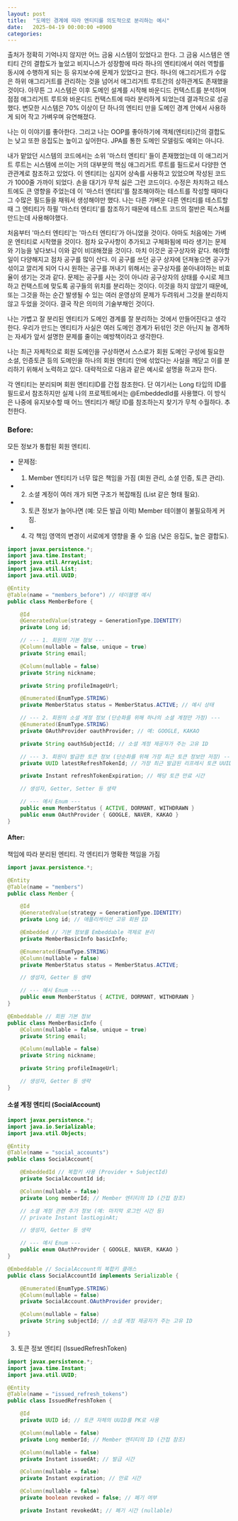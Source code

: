 ```yaml
---
layout: post
title:  "도메인 경계에 따라 엔티티를 의도적으로 분리하는 예시"
date:   2025-04-19 00:00:00 +0900
categories: 
---
```

출처가 정확히 기억나지 않지만 어느 금융 시스템이 있었다고 한다. 그 금융 시스템은 엔티티 간의 결합도가 높았고 비지니스가 성장함에 따라 하나의 엔티티에서 여러 역할를 동시에 수행하게 되는 등 유지보수에 문제가 있었다고 한다. 하나의 애그리거트가 수많은 하위 애그리거트를 관리하는 것을 넘어서 애그리거트 루트간의 상하관계도 존재했을 것이다. 아무튼 그 시스템은 이후 도메인 설계를 시작해 바운디드 컨텍스트를 분석하며 점점 애그리거트 루트와 바운디드 컨택스트에 따라 분리하게 되었는데 결과적으로 성공했다. 변모한 시스템은 70% 이상이 단 하나의 엔티티 만을 도메인 경계 안에서 사용하게 되어 작고 가벼우며 유연해졌다.

 나는 이 이야기를 좋아한다. 그리고 나는 OOP를 좋아하기에 객체(엔티티)간의 결합도는 낮고 또한 응집도는 높이고 싶어한다. JPA를 통한 도메인 모델링도 예외는 아니다. 
 
내가 맡았던 시스템의 코드에서는 소위 '마스터 엔티티' 들이 존재했었는데 이 애그리거트 루트는 시스템에 쓰이는 거의 대부분의 핵심 애그리거트 루트를 필드로서 다양한 연관관계로 참조하고 있었다. 이 엔티티는 심지어 상속를 사용하고 있었으며 작성된 코드가 1000줄 가까이 되었다. 손을 대기가 무척 싫은 그런 코드이다. 수정은 차치하고 테스트에도 큰 영향을 주었는데 이 '마스터 엔티티'를 참조해야하는 테스트를 작성할 때마다 그 수많은 필드들을 채워서 생성해야만 했다. 나는 다른 가벼운 다른 엔티티를 테스트할 때 그 엔티티가 하필 '마스터 엔티티'를 참조하기 때문에 테스트 코드의 절반은 픽스쳐를 만드는데 사용해야했다.

처음부터 '마스터 엔티티'는 '마스터 엔티티'가 아니었을 것이다. 아마도 처음에는 가벼운 엔티티로 시작했을 것이다. 점차 요구사항이 추가되고 구체화됨에 따라 생기는 문제와 기능을 넣다보니 이와 같이 비대해졌을 것이다. 마치 이것은 공구상자와 같다. 해야할 일이 다양해지고 점차 공구를 많이 산다. 이 공구를 쓰던 공구 상자에 던져놓으면 공구가 섞이고 깔리게 되어 다시 원하는 공구를 꺼내기 위해서는 공구상자를 쏟아내야하는 비효율이 생기는 것과 같다. 문제는 공구를 사는 것이 아니라 공구상자의 상태를 수시로 체크하고 컨택스트에 맞도록 공구들의 위치를 분리하는 것이다. 이것을 하지 않았기 때문에, 또는 그것을 하는 순간 발생될 수 있는 여러 운영상의 문제가 두려워서 그것을 분리하지 않고 두었을 것이다. 결국 작은 의미의 기술부채인 것이다.

나는 가볍고 잘 분리된 엔티티가 도메인 경계를 잘 분리하는 것에서 만들어진다고 생각한다. 우리가 만드는 엔티티가 사실은 여러 도메인 경계가 뒤섞인 것은 아닌지 늘 경계하는 자세가 앞서 설명한 문제를 줄이는 예방책이라고 생각한다.

나는 최근 자체적으로 회원 도메인을 구상하면서 스스로가 회원 도메인 구성에 필요한 소셜, 인증토큰 등의 도메인을 하나의 회원 엔티티 안에 섞었다는 사실을 깨닫고 이를 분리하기 위해서 노력하고 있다. 대략적으로 다음과 같은 예시로 설명을 하고자 한다.

각 엔티티는 분리되며 회원 엔티티ID를 간접 참조한다. 단 여기서는 Long 타입의 ID를 필드로서 참조하지만 실제 나의 프로젝트에서는 @EmbeddedId를 사용했다. 이 방식은 나중에 유지보수할 때 어느 엔티티가 해당 ID를 참조하는지 찾기가 무척 수월하다. 추천한다.



### Before:
모든 정보가 통합된 회원 엔티티.  
* 문제점:
* 1. Member 엔티티가 너무 많은 책임을 가짐 (회원 관리, 소셜 인증, 토큰 관리).
* 2. 소셜 계정이 여러 개가 되면 구조가 복잡해짐 (List<SocialInfo> 같은 형태 필요).
* 3. 토큰 정보가 늘어나면 (예: 모든 발급 이력) Member 테이블이 불필요하게 커짐.
* 4. 각 책임 영역의 변경이 서로에게 영향을 줄 수 있음 (낮은 응집도, 높은 결합도).
```java
import javax.persistence.*;
import java.time.Instant;
import java.util.ArrayList;
import java.util.List;
import java.util.UUID;

@Entity
@Table(name = "members_before") // 테이블명 예시
public class MemberBefore {

    @Id
    @GeneratedValue(strategy = GenerationType.IDENTITY)
    private Long id;

    // --- 1. 회원의 기본 정보 ---
    @Column(nullable = false, unique = true)
    private String email;

    @Column(nullable = false)
    private String nickname;

    private String profileImageUrl;

    @Enumerated(EnumType.STRING)
    private MemberStatus status = MemberStatus.ACTIVE; // 예시 상태

    // --- 2. 회원의 소셜 계정 정보 (단순화를 위해 하나의 소셜 계정만 가정) ---
    @Enumerated(EnumType.STRING)
    private OAuthProvider oauthProvider; // 예: GOOGLE, KAKAO

    private String oauthSubjectId; // 소셜 계정 제공자가 주는 고유 ID

    // --- 3. 회원이 발급한 토큰 정보 (단순화를 위해 가장 최근 토큰 정보만 저장) ---
    private UUID latestRefreshTokenId; // 가장 최근 발급된 리프레시 토큰 UUID

    private Instant refreshTokenExpiration; // 해당 토큰 만료 시간

    // 생성자, Getter, Setter 등 생략

    // --- 예시 Enum ---
    public enum MemberStatus { ACTIVE, DORMANT, WITHDRAWN }
    public enum OAuthProvider { GOOGLE, NAVER, KAKAO }
}
```


#### After: 
책임에 따라 분리된 엔티티. 각 엔티티가 명확한 책임을 가짐
```java
import javax.persistence.*;

@Entity
@Table(name = "members")
public class Member {

    @Id
    @GeneratedValue(strategy = GenerationType.IDENTITY)
    private Long id; // 애플리케이션 고유 회원 ID

    @Embedded // 기본 정보를 Embeddable 객체로 분리
    private MemberBasicInfo basicInfo;

    @Enumerated(EnumType.STRING)
    @Column(nullable = false)
    private MemberStatus status = MemberStatus.ACTIVE;

    // 생성자, Getter 등 생략

    // --- 예시 Enum ---
    public enum MemberStatus { ACTIVE, DORMANT, WITHDRAWN }
}

@Embeddable // 회원 기본 정보
public class MemberBasicInfo {
    @Column(nullable = false, unique = true)
    private String email;

    @Column(nullable = false)
    private String nickname;

    private String profileImageUrl;

    // 생성자, Getter 등 생략
}
```


#### 소셜 계정 엔티티 (SocialAccount)

```java
import javax.persistence.*;
import java.io.Serializable;
import java.util.Objects;

@Entity
@Table(name = "social_accounts")
public class SocialAccount{

    @EmbeddedId // 복합키 사용 (Provider + SubjectId)
    private SocialAccountId id;

    @Column(nullable = false)
    private Long memberId; // Member 엔티티의 ID (간접 참조)

    // 소셜 계정 관련 추가 정보 (예: 마지막 로그인 시간 등)
    // private Instant lastLoginAt;

    // 생성자, Getter 등 생략

    // --- 예시 Enum ---
    public enum OAuthProvider { GOOGLE, NAVER, KAKAO }
}

@Embeddable // SocialAccount의 복합키 클래스
public class SocialAccountId implements Serializable {

    @Enumerated(EnumType.STRING)
    @Column(nullable = false)
    private SocialAccount.OAuthProvider provider;

    @Column(nullable = false)
    private String subjectId; // 소셜 계정 제공자가 주는 고유 ID

}
```

3. 토큰 정보 엔티티 (IssuedRefreshToken)

```java
import javax.persistence.*;
import java.time.Instant;
import java.util.UUID;

@Entity
@Table(name = "issued_refresh_tokens")
public class IssuedRefreshToken {

    @Id
    private UUID id; // 토큰 자체의 UUID를 PK로 사용

    @Column(nullable = false)
    private Long memberId; // Member 엔티티의 ID (간접 참조)

    @Column(nullable = false)
    private Instant issuedAt; // 발급 시간

    @Column(nullable = false)
    private Instant expiration; // 만료 시간

    @Column(nullable = false)
    private boolean revoked = false; // 폐기 여부

    private Instant revokedAt; // 폐기 시간 (nullable)

```